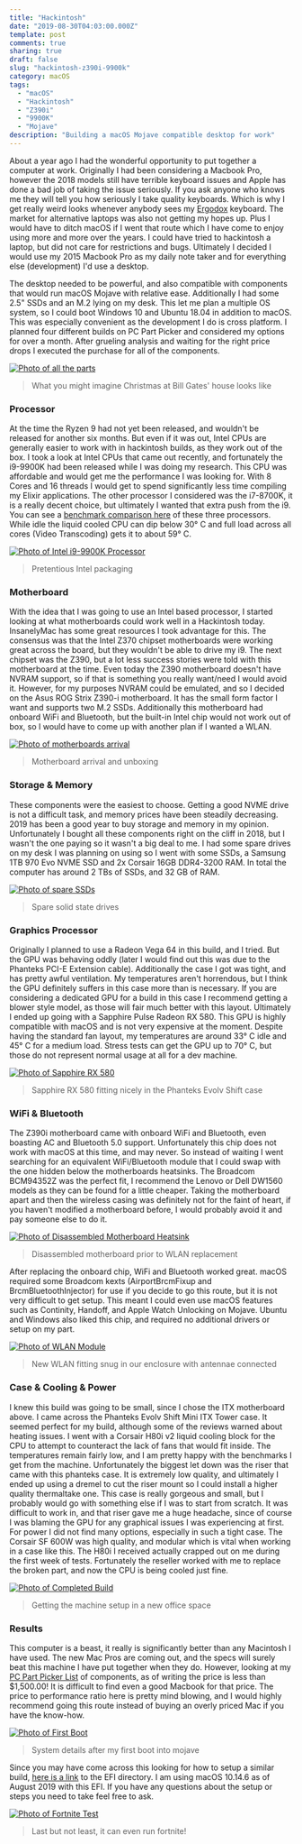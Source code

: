```yaml
---
title: "Hackintosh"
date: "2019-08-30T04:03:00.000Z"
template: post
comments: true
sharing: true
draft: false
slug: "hackintosh-z390i-9900k"
category: macOS
tags:
  - "macOS"
  - "Hackintosh"
  - "Z390i"
  - "9900K"
  - "Mojave"
description: "Building a macOS Mojave compatible desktop for work"
---
```


About a year ago I had the wonderful opportunity to put together a computer at work. Originally I had been considering a Macbook Pro, however the 2018 models still have terrible keyboard issues and Apple has done a bad job of taking the issue seriously. If you ask anyone who knows me they will tell you how seriously I take quality keyboards. Which is why I get really weird looks whenever anybody sees my [Ergodox](https://ergodox-ez.com/) keyboard. The market for alternative laptops was also not getting my hopes up. Plus I would have to ditch macOS if I went that route which I have come to enjoy using more and more over the years. I could have tried to hackintosh a laptop, but did not care for restrictions and bugs. Ultimately I decided I would use my 2015 Macbook Pro as my daily note taker and for everything else (development) I'd use a desktop.

The desktop needed to be powerful, and also compatible with components that would run macOS Mojave with relative ease. Additionally I had some 2.5" SSDs and an M.2 lying on my desk. This let me plan a multiple OS system, so I could boot Windows 10 and Ubuntu 18.04 in addition to macOS. This was especially convenient as the development I do is cross platform. I planned four different builds on PC Part Picker and considered my options for over a month. After grueling analysis and waiting for the right price drops I executed the purchase for all of the components.

[![Photo of all the parts](/hackintosh/parts2.jpg)](/hackintosh/parts1.jpg)
> What you might imagine Christmas at Bill Gates' house looks like

### Processor
At the time the Ryzen 9 had not yet been released, and wouldn't be released for another six months. But even if it was out, Intel CPUs are generally easier to work with in hackintosh builds, as they work out of the box. I took a look at Intel CPUs that came out recently, and fortunately the i9-9900K had been released while I was doing my research. This CPU was affordable and would get me the performance I was looking for. With 8 Cores and 16 threads I would get to spend significantly less time compiling my Elixir applications. The other processor I considered was the i7-8700K, it is a really decent choice, but ultimately I wanted that extra push from the i9. You can see a [benchmark comparison here](https://www.cpubenchmark.net/compare/AMD-Ryzen-9-3900X-vs-Intel-i9-9900K-vs-Intel-i7-8700K/3493vs3334vs3098) of these three processors. While idle the liquid cooled CPU can dip below 30° C and full load across all cores (Video Transcoding) gets it to about 59° C.

[![Photo of Intel i9-9900K Processor](/hackintosh/i9.jpg)](/hackintosh/i9.jpg)
> Pretentious Intel packaging

### Motherboard

With the idea that I was going to use an Intel based processor, I started looking at what motherboards could work well in a Hackintosh today. InsanelyMac has some great resources I took advantage for this. The consensus was that the Intel Z370 chipset motherboards were working great across the board, but they wouldn't be able to drive my i9. The next chipset was the Z390, but a lot less success stories were told with this motherboard at the time. Even today the Z390 motherboard doesn't have NVRAM support, so if that is something you really want/need I would avoid it. However, for my purposes NVRAM could be emulated, and so I decided on the Asus ROG Strix Z390-i motherboard. It has the small form factor I want and supports two M.2 SSDs. Additionally this motherboard had onboard WiFi and Bluetooth, but the built-in Intel chip would not work out of box, so I would have to come up with another plan if I wanted a WLAN.

[![Photo of motherboards arrival](/hackintosh/motherboard.jpg)](/hackintosh/motherboard.jpg)
> Motherboard arrival and unboxing

### Storage & Memory

These components were the easiest to choose. Getting a good NVME drive is not a difficult task, and memory prices have been steadily decreasing. 2019 has been a good year to buy storage and memory in my opinion. Unfortunately I bought all these components right on the cliff in 2018, but I wasn't the one paying so it wasn't a big deal to me. I had some spare drives on my desk I was planning on using so I went with some SSDs, a Samsung 1TB 970 Evo NVME SSD and 2x Corsair 16GB DDR4-3200 RAM. In total the computer has around 2 TBs of SSDs, and 32 GB of RAM.

[![Photo of spare SSDs](/hackintosh/spare_ssds.jpg)](/hackintosh/spare_ssds.jpg)
> Spare solid state drives

### Graphics Processor

Originally I planned to use a Radeon Vega 64 in this build, and I tried. But the GPU was behaving oddly (later I would find out this was due to the Phanteks PCI-E Extension cable). Additionally the case I got was tight, and has pretty awful ventilation. My temperatures aren't horrendous, but I think the GPU definitely suffers in this case more than is necessary. If you are considering a dedicated GPU for a build in this case I recommend getting a blower style model, as those will fair much better with this layout. Ultimately I ended up going with a Sapphire Pulse Radeon RX 580. This GPU is highly compatible with macOS and is not very expensive at the moment. Despite having the standard fan layout, my temperatures are around 33° C idle and 45° C for a medium load. Stress tests can get the GPU up to 70° C, but those do not represent normal usage at all for a dev machine.

[![Photo of Sapphire RX 580](/hackintosh/sapphire_rx_580.jpg)](/hackintosh/sapphire_rx_580.jpg)
> Sapphire RX 580 fitting nicely in the Phanteks Evolv Shift case

### WiFi & Bluetooth

The Z390i motherboard came with onboard WiFi and Bluetooth, even boasting AC and Bluetooth 5.0 support. Unfortunately this chip does not work with macOS at this time, and may never. So instead of waiting I went searching for an equivalent WiFi/Bluetooth module that I could swap with the one hidden below the motherboards heatsinks. The Broadcom BCM94352Z was the perfect fit, I recommend the Lenovo or Dell DW1560 models as they can be found for a little cheaper. Taking the motherboard apart and then the wireless casing was definitely not for the faint of heart, if you haven't modified a motherboard before, I would probably avoid it and pay someone else to do it.

[![Photo of Disassembled Motherboard Heatsink](/hackintosh/motherboard_surgery_prep.jpg)](/hackintosh/motherboard_surgery_prep.jpg)
> Disassembled motherboard prior to WLAN replacement

After replacing the onboard chip, WiFi and Bluetooth worked great. macOS required some Broadcom kexts (AirportBrcmFixup and BrcmBluetoothInjector) for use if you decide to go this route, but it is not very difficult to get setup. This meant I could even use macOS features such as Continity, Handoff, and Apple Watch Unlocking on Mojave. Ubuntu and Windows also liked this chip, and required no additional drivers or setup on my part.

[![Photo of WLAN Module](/hackintosh/wlan_replacement.jpg)](/hackintosh/wlan_replacement.jpg)
> New WLAN fitting snug in our enclosure with antennae connected

### Case & Cooling & Power

I knew this build was going to be small, since I chose the ITX motherboard above. I came across the Phanteks Evolv Shift Mini ITX Tower case. It seemed perfect for my build, although some of the reviews warned about heating issues. I went with a Corsair H80i v2 liquid cooling block for the CPU to attempt to counteract the lack of fans that would fit inside. The temperatures remain fairly low, and I am pretty happy with the benchmarks I get from the machine. Unfortunately the biggest let down was the riser that came with this phanteks case. It is extremely low quality, and ultimately I ended up using a dremel to cut the riser mount so I could install a higher quality thermaltake one. This case is really gorgeous and small, but I probably would go with something else if I was to start from scratch. It was difficult to work in, and that riser gave me a huge headache, since of course I was blaming the GPU for any graphical issues I was experiencing at first. For power I did not find many options, especially in such a tight case. The Corsair SF 600W was high quality, and modular which is vital when working in a case like this. The H80i I received actually crapped out on me during the first week of tests. Fortunately the reseller worked with me to replace the broken part, and now the CPU is being cooled just fine.

[![Photo of Completed Build](/hackintosh/desk_setup.jpg)](/hackintosh/desk_setup.jpg)
> Getting the machine setup in a new office space

### Results

This computer is a beast, it really is significantly better than any Macintosh I have used. The new Mac Pros are coming out, and the specs will surely beat this machine I have put together when they do. However, looking at my [PC Part Picker List](https://pcpartpicker.com/list/r9CFnH) of components, as of writing the price is less than $1,500.00! It is difficult to find even a good Macbook for that price. The price to performance ratio here is pretty mind blowing, and I would highly recommend going this route instead of buying an overly priced Mac if you have the know-how.

[![Photo of First Boot](/hackintosh/firstboot.jpg)](/hackintosh/firstboot.jpg)
> System details after my first boot into mojave

Since you may have come across this looking for how to setup a similar build, [here is a link](https://mega.nz/#!OBFQFSBD!HQBrgSfxI82Blk5QTqecRMaxqfl3Bv3y-TzHfE1-qQg) to the EFI directory. I am using macOS 10.14.6 as of August 2019 with this EFI. If you have any questions about the setup or steps you need to take feel free to ask.

[![Photo of Fortnite Test](/hackintosh/fortnite_test.jpg)](/hackintosh/fortnite_test.jpg)
> Last but not least, it can even run fortnite!
